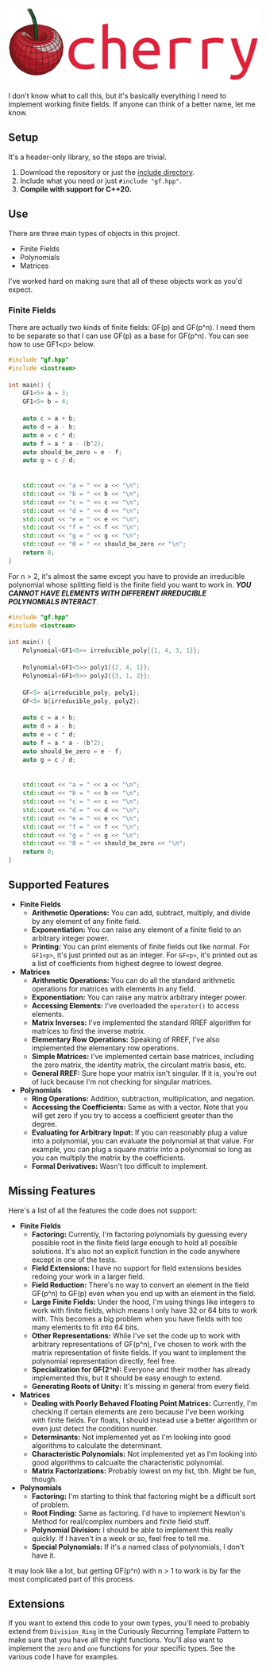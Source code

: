 ![Logo for Cherry](medium-full-logo.png)
---

I don't know what to call this, but it's basically everything I need to
implement working finite fields. If anyone can think of a better name, let me
know.

## Setup

It's a header-only library, so the steps are trivial.

1.  Download the repository or just the [include directory](include/).
1.  Include what you need or just `#include "gf.hpp"`.
1.  **Compile with support for C++20.**

## Use

There are three main types of objects in this project.

-   Finite Fields
-   Polynomials
-   Matrices

I've worked hard on making sure that all of these objects work as you'd expect.

### Finite Fields

There are actually two kinds of finite fields: GF(p) and GF(p^n). I need them to
be separate so that I can use GF(p) as a base for GF(p^n). You can see how to
use GF1\<p\> below.

```cpp
#include "gf.hpp"
#include <iostream>

int main() {
    GF1<5> a = 3;
    GF1<5> b = 4;

    auto c = a + b;
    auto d = a - b;
    auto e = c * d;
    auto f = a * a - (b^2);
    auto should_be_zero = e - f;
    auto g = c / d;


    std::cout << "a = " << a << "\n";
    std::cout << "b = " << b << "\n";
    std::cout << "c = " << c << "\n";
    std::cout << "d = " << d << "\n";
    std::cout << "e = " << e << "\n";
    std::cout << "f = " << f << "\n";
    std::cout << "g = " << g << "\n";
    std::cout << "0 = " << should_be_zero << "\n";
    return 0;
}
```

For n > 2, it's almost the same except you have to provide an irreducible
polynomial whose splitting field is the finite field you want to work in. ***YOU
CANNOT HAVE ELEMENTS WITH DIFFERENT IRREDUCIBLE POLYNOMIALS INTERACT***.

```cpp
#include "gf.hpp"
#include <iostream>

int main() {
    Polynomial<GF1<5>> irreducible_poly{{1, 4, 3, 1}};

    Polynomial<GF1<5>> poly1{{2, 4, 1}};
    Polynomial<GF1<5>> poly2{{3, 1, 2}};

    GF<5> a{irreducible_poly, poly1};
    GF<5> b{irreducible_poly, poly2};

    auto c = a + b;
    auto d = a - b;
    auto e = c * d;
    auto f = a * a - (b^2);
    auto should_be_zero = e - f;
    auto g = c / d;


    std::cout << "a = " << a << "\n";
    std::cout << "b = " << b << "\n";
    std::cout << "c = " << c << "\n";
    std::cout << "d = " << d << "\n";
    std::cout << "e = " << e << "\n";
    std::cout << "f = " << f << "\n";
    std::cout << "g = " << g << "\n";
    std::cout << "0 = " << should_be_zero << "\n";
    return 0;
}
```

## Supported Features

-   **Finite Fields**
    -   **Arithmetic Operations:** You can add, subtract, multiply, and divide
        by any element of any finite field.
    -   **Exponentiation:** You can raise any element of a finite field to an
        arbitrary integer power.
    -   **Printing:** You can print elements of finite fields out like normal.
        For `GF1<p>`, it's just printed out as an integer. For `GF<p>`, it's
        printed out as a list of coefficients from highest degree to lowest
        degree.
-   **Matrices**
    -   **Arithmetic Operations:** You can do all the standard arithmetic
        operations for matrices with elements in any field.
    -   **Exponentiation:** You can raise any matrix arbitrary integer power.
    -   **Accessing Elements:** I've overloaded the `operator()` to access
        elements.
    -   **Matrix Inverses:** I've implemented the standard RREF algorithm for
        matrices to find the inverse matrix.
    -   **Elementary Row Operations:** Speaking of RREF, I've also implemented
        the elementary row operations.
    -   **Simple Matrices:** I've implemented certain base matrices, including
        the zero matrix, the identity matrix, the circulant matrix basis, etc.
    -   **General RREF:** Sure hope your matrix isn't singular. If it is,
        you're out of luck because I'm not checking for singular matrices.
-   **Polynomials**
    -   **Ring Operations:** Addition, subtraction, multiplication, and
        negation.
    -   **Accessing the Coefficients:** Same as with a vector. Note that you
        will get zero if you try to access a coefficient greater than the
        degree.
    -   **Evaluating for Arbitrary Input:** If you can reasonably plug a value
        into a polynomial, you can evaluate the polynomial at that value. For
        example, you can plug a square matrix into a polynomial so long as you
        can multiply the matrix by the coefficients.
    -   **Formal Derivatives:** Wasn't too difficult to implement.

## Missing Features

Here's a list of all the features the code does not support:

-   **Finite Fields**
    -   **Factoring:** Currently, I'm factoring polynomials by guessing every
        possible root in the finite field large enough to hold all possible
        solutions. It's also not an explicit function in the code anywhere
        except in one of the tests.
    -   **Field Extensions:** I have no support for field extensions besides
        redoing your work in a larger field.
    -   **Field Reduction:** There's no way to convert an element in the field
        GF(p^n) to GF(p) even when you end up with an element in the field.
    -   **Large Finite Fields:** Under the hood, I'm using things like integers
        to work with finite fields, which means I only have 32 or 64 bits to
        work with. This becomes a big problem when you have fields with too many
        elements to fit into 64 bits.
    -   **Other Representations:** While I've set the code up to work with
        arbitrary representations of GF(p^n), I've chosen to work with the
        matrix representation of finite fields. If you want to implement the
        polynomial representation directly, feel free.
    -   **Specialization for GF(2^n):** Everyone and their mother has already
        implemented this, but it should be easy enough to extend.
    -   **Generating Roots of Unity:** It's missing in general from every field.
-   **Matrices**
    -   **Dealing with Poorly Behaved Floating Point Matrices:** Currently, I'm
        checking if certain elements are zero because I've been working with
        finite fields. For floats, I should instead use a better algorithm or
        even just detect the condition number.
    -   **Determinants:** Not implemented yet as I'm looking into good
        algorithms to calculate the determinant.
    -   **Characteristic Polynomials:** Not implemented yet as I'm looking into
        good algorithms to calcualte the characteristic polynomial.
    -   **Matrix Factorizations:** Probably lowest on my list, tbh. Might be
        fun, though.
-   **Polynomials**
    -   **Factoring:** I'm starting to think that factoring might be a difficult
        sort of problem.
    -   **Root Finding:** Same as factoring. I'd have to implement Newton's
        Method for real/complex numbers and finite field stuff.
    -   **Polynomial Division:** I should be able to implement this really
        quickly. If I haven't in a week or so, feel free to tell me.
    -   **Special Polynomials:** If it's a named class of polynomials, I don't
        have it.

It may look like a lot, but getting GF(p^n) with n > 1 to work is by far the
most complicated part of this process.

## Extensions

If you want to extend this code to your own types, you'll need to probably
extend from `Division_Ring` in the Curiously Recurring Template Pattern to make
sure that you have all the right functions. You'll also want to implement the
`zero` and `one` functions for your specific types. See the various code I have
for examples.
